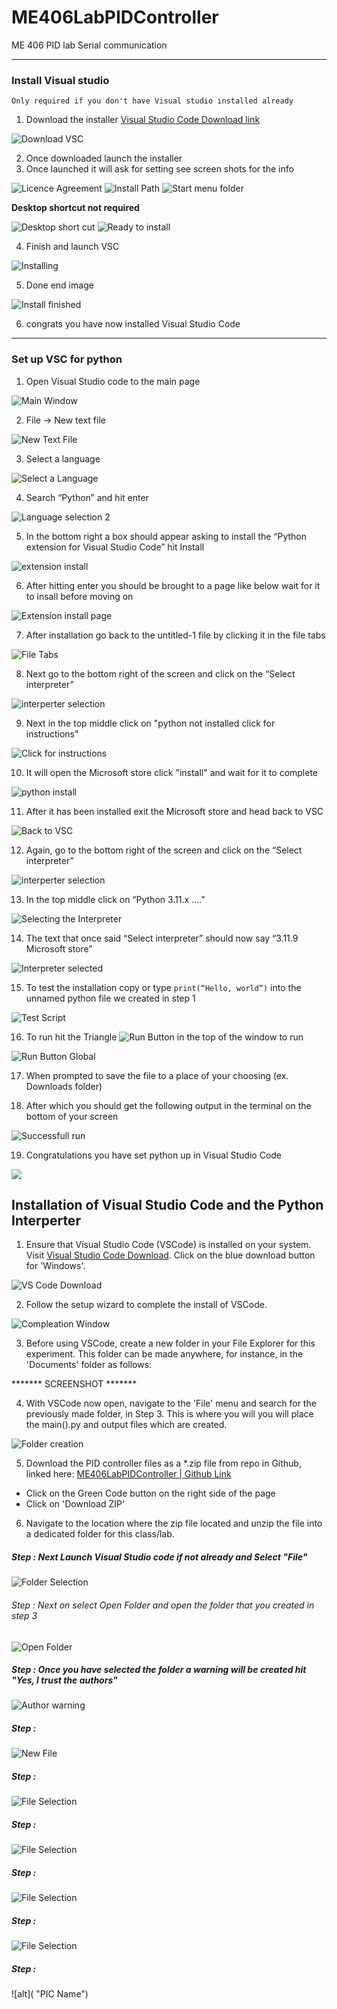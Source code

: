 # ME406LabPIDController
ME 406 PID lab Serial communication

---
### Install Visual studio
    Only required if you don't have Visual studio installed already

1.	Download the installer [Visual Studio Code Download link](https://code.visualstudio.com/Download)

![Download VSC](/Python%20PID%20Control%20Screenshots/IVS_0_Download%20VSC.jpg "Download VSC")

2.	Once downloaded launch the installer
3.	Once launched it will ask for setting see screen shots for the info

![Licence Agreement](/Python%20PID%20Control%20Screenshots/IVS_1_LicenceAgreemanet.png "Licence Agreement")
![Install Path](/Python%20PID%20Control%20Screenshots/IVS_2_Select%20install%20Path.png "install path")
![Start menu folder](/Python%20PID%20Control%20Screenshots/IVS_3_Select%20start%20menue%20folder.png "Start menu folder")

**Desktop shortcut not required**

![Desktop short cut](/Python%20PID%20Control%20Screenshots/IVS_4_creat%20desktop%20icon.png "Desktop shortcut")
![Ready to install](/Python%20PID%20Control%20Screenshots/IVS_5_ready%20to%20install.png "Ready to install")

4.	Finish and launch VSC

![Installing](/Python%20PID%20Control%20Screenshots/IVS_6_Installing.png "Installing")

5.	Done end image

![Install finished](/Python%20PID%20Control%20Screenshots/IVS_7_VSC%20installed%20finish.jpg "Install finished")

6. congrats you have now installed  Visual Studio Code

---
### Set up VSC for python
1.	Open Visual Studio code to the main page

![Main Window](/Python%20PID%20Control%20Screenshots/SUVS_1_Main%20window.png "Main Window")

2.	File -> New text file

![New Text File](/Python%20PID%20Control%20Screenshots/SUVS_2_newtextfile.png "New Text File")

3.	Select a language

![Select a Language](/Python%20PID%20Control%20Screenshots/SUVS_2A_LanguageSelection.png "Select a Language")

4.	Search “Python” and hit enter

![Language selection 2](/Python%20PID%20Control%20Screenshots/SUVS_2b_LanguageSelection.png "Language selection 2")

5.	In the bottom right a box should appear asking to install the “Python extension for Visual Studio Code” hit Install

![extension install](/Python%20PID%20Control%20Screenshots/SUVS_3_install%20python%20extension.png "extension install")

6.	After hitting enter you should be brought to a page like below wait for it to insall before moving on

![Extension install page](/Python%20PID%20Control%20Screenshots/SUVS_4_click%20to%20the%20untitiled%20tab.png "Extension install page")

7.	After installation go back to the untitled-1 file by clicking it in the file tabs

![File Tabs](/Python%20PID%20Control%20Screenshots/SUVS_4b_click%20to%20the%20untitiled%20tab.png "File Tabs")

8.	Next go to the bottom right of the screen and click on the “Select interpreter”

![interperter selection](/Python%20PID%20Control%20Screenshots/SUVS_5b_interpreterselection.png "interperter selection")

9.	Next in the top middle click on "python not installed click for instructions"

![Click for instructions](/Python%20PID%20Control%20Screenshots/SUVS_6_python%20click%20for%20instructions.png "Click for instructions")

10.	It will open the Microsoft store click "install" and wait for it to complete

![python install](/Python%20PID%20Control%20Screenshots/(13)%20Python%20Install.jpg "python install")

11.	After it has been installed exit the Microsoft store and head back to VSC

![Back to VSC](/Python%20PID%20Control%20Screenshots/SUVS_6a_back%20to%20VSC.png "Back to VSC")

12.	Again, go to the bottom right of the screen and click on the “Select interpreter”

![interperter selection](/Python%20PID%20Control%20Screenshots/SUVS_5b_interpreterselection.png "interperter selection")

13.	In the top middle click on “Python 3.11.x …."

![Selecting the Interpreter](/Python%20PID%20Control%20Screenshots/SUVS_6_after%20python%20instalation.png "Selecting the Interpreter")

14.	The text that once said “Select interpreter” should now say “3.11.9 Microsoft store”

![Interpreter selected](/Python%20PID%20Control%20Screenshots/SUVS_8_interpreter%20selected.png "Interpreter selected")

15.	To test the installation copy or type `print(“Hello, world”)` into the unnamed python file we created in step 1

![Test Script](/Python%20PID%20Control%20Screenshots/SUVS_9_test%20script.png "Test Script")

16.	To run hit the Triangle  ![Run Button](/Python%20PID%20Control%20Screenshots/SUVS_10_run%20button.png "Run Button")   in the top of the window to run

![Run Button Global](/Python%20PID%20Control%20Screenshots/SUVS_10b_runbutton%20location.png "Run Button Global")

17.	When prompted to save the file to a place of your choosing (ex. Downloads folder)

18.	After which you should get the following output in the terminal on the bottom of your screen

![Successfull run](/Python%20PID%20Control%20Screenshots/SUVS_11_output%20of%20sucessfull%20run.png "Sucessfull Run")

19.	Congratulations you have set python up in Visual Studio Code




![](/Python%20PID%20Control%20Screenshots "")

## Installation of Visual Studio Code and the Python Interperter

1. Ensure that Visual Studio Code (VSCode) is installed on your system. Visit [Visual Studio Code Download](https://code.visualstudio.com/Download). Click on the blue download button for 'Windows'.

![VS Code Download](/Python%20PID%20Control%20Screenshots/IVS_1_LicenceAgreemanet.png "VS Code Download")

2. Follow the setup wizard to complete the install of VSCode.

![Compleation Window](https://github.com/Engineerboy02/ME406LabPIDController/blob/main/Python%20PID%20Control%20Screenshots/(02)%20VS%20Code%20Download.jpg "Compleation Window")

3. Before using VSCode, create a new folder in your File Explorer for this experiment. This folder can be made anywhere, for instance, in the 'Documents' folder as follows:

******* SCREENSHOT *******

4. With VSCode now open, navigate to the 'File' menu and search for the previously made folder, in Step 3. This is where you will you will place the main().py and output files which are created.

![Folder creation](https://github.com/Engineerboy02/ME406LabPIDController/blob/main/Python%20PID%20Control%20Screenshots/(03)%20VS%20Code%20Setup.jpg "Folder Creation")

5. Download the PID controller files as a *.zip file from repo in Github, linked here: [ME406LabPIDController | Github Link](https://github.com/Engineerboy02/ME406LabPIDController/blob/main/Python%20PID%20Control%20Screenshots/(06)%20File%20Initialization.jpg)
* Click on the Green Code button on the right side of the page
* Click on 'Download ZIP'

6. Navigate to the location where the zip file located and unzip the file into a dedicated folder for this class/lab.

##### Step : Next Launch Visual Studio code if not already and Select "File"

![Folder Selection](https://github.com/Engineerboy02/ME406LabPIDController/blob/main/Python%20PID%20Control%20Screenshots/(03)%20VS%20Code%20Setup.jpg "Folder Selection")

###### Step : Next on select Open Folder and open the folder that you created in step 3

![Open Folder](https://github.com/Engineerboy02/ME406LabPIDController/blob/main/Python%20PID%20Control%20Screenshots/(04)%20File%20Initialization.jpg "Open Folder")

##### Step : Once you have selected the folder a warning will be created hit "Yes, I trust the authors"

![Author warning](https://github.com/Engineerboy02/ME406LabPIDController/blob/main/Python%20PID%20Control%20Screenshots/(05)%20File%20Initialization.jpg "Author Warning")

##### Step : 

![New File](https://github.com/Engineerboy02/ME406LabPIDController/blob/main/Python%20PID%20Control%20Screenshots/(06)%20File%20Initialization.jpg "New File")

##### Step : 

![File Selection](https://github.com/Engineerboy02/ME406LabPIDController/blob/main/Python%20PID%20Control%20Screenshots/(03)%20VS%20Code%20Setup.jpg "File Selection")

##### Step : 

![File Selection](https://github.com/Engineerboy02/ME406LabPIDController/blob/main/Python%20PID%20Control%20Screenshots/(03)%20VS%20Code%20Setup.jpg "File Selection")

##### Step :

![File Selection](https://github.com/Engineerboy02/ME406LabPIDController/blob/main/Python%20PID%20Control%20Screenshots/(03)%20VS%20Code%20Setup.jpg "File Selection")

##### Step :

![File Selection](https://github.com/Engineerboy02/ME406LabPIDController/blob/main/Python%20PID%20Control%20Screenshots/(03)%20VS%20Code%20Setup.jpg "File Selection")

##### Step :

![alt]( "PIC Name")
